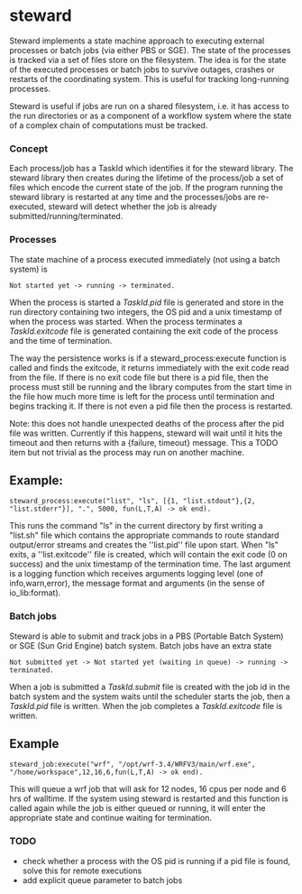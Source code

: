 steward
=======

Steward implements a state machine approach to executing external processes or batch jobs (via either PBS or SGE).  The state of the processes is tracked via a set of files store on the filesystem.  The idea is for the state of the executed processes or batch jobs to survive outages, crashes or restarts of the coordinating system.  This is useful for tracking long-running processes.

Steward is useful if jobs are run on a shared filesystem, i.e. it has access to the run directories or as a component of a workflow system where the state of a complex chain of computations must be tracked.


### Concept

Each process/job has a TaskId which identifies it for the steward library.  The steward library then creates during the lifetime of the process/job a set of files which encode the current state of the job.  If the program running the steward library is restarted at any time and the processes/jobs are re-executed, steward will detect whether the job is already submitted/running/terminated.

### Processes

The state machine of a process executed immediately (not using a batch system) is

    Not started yet -> running -> terminated.

When the process is started a _TaskId.pid_ file is generated and store in the run directory containing two integers, the OS pid and a unix timestamp of when the process was started.  When the process terminates a _TaskId.exitcode_ file is generated containing the exit code of the process and the time of termination.

The way the persistence works is if a steward\_process:execute function is called and finds the exitcode, it returns immediately with the exit code read from the file.  If there is no exit code file but there is a pid file, then the process must still be running and the library computes from the start time in the file how much more time is left for the process until termination and begins tracking it.  If there is not even a pid file then the process is restarted.

Note: this does not handle unexpected deaths of the process after the pid file was written.  Currently if this happens, steward will wait until it hits the timeout and then returns with a {failure, timeout} message.  This a TODO item but not trivial as the process may run on another machine.


## Example:

    steward_process:execute("list", "ls", [{1, "list.stdout"},{2, "list.stderr"}], ".", 5000, fun(L,T,A) -> ok end).

This runs the command "ls" in the current directory by first writing a "list.sh" file which contains the appropriate commands to route standard output/error streams and creates the ''list.pid'' file upon start.  When "ls" exits, a ''list.exitcode'' file is created, which will contain the exit code (0 on success) and the unix timestamp of the termination time.  The last argument is a logging function which receives arguments logging level (one of info,warn,error), the message format and arguments (in the sense of io\_lib:format).


### Batch jobs

Steward is able to submit and track jobs in a PBS (Portable Batch System) or SGE (Sun Grid Engine) batch system.
Batch jobs have an extra state

    Not submitted yet -> Not started yet (waiting in queue) -> running -> terminated.

When a job is submitted a _TaskId.submit_ file is created with the job id in the batch system and the system waits until the scheduler starts the job, then a _TaskId.pid_ file is written.  When the job completes a _TaskId.exitcode_ file is written.

## Example

    steward_job:execute("wrf", "/opt/wrf-3.4/WRFV3/main/wrf.exe", "/home/workspace",12,16,6,fun(L,T,A) -> ok end).

This will queue a wrf job that will ask for 12 nodes, 16 cpus per node and 6 hrs of walltime.
If the system using steward is restarted and this function is called again while the job is either queued or running, it will enter the appropriate state and continue waiting for termination.

### TODO
  * check whether a process with the OS pid is running if a pid file is found, solve this for remote executions
  * add explicit queue parameter to batch jobs


